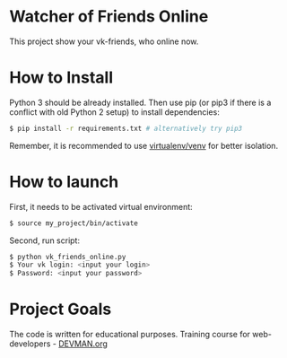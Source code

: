# Watcher of Friends Online

This project show your vk-friends, who online now.

# How to Install

Python 3 should be already installed. Then use pip (or pip3 if there is a conflict with old Python 2 setup) to install dependencies:

```bash
$ pip install -r requirements.txt # alternatively try pip3
```

Remember, it is recommended to use [virtualenv/venv](https://devman.org/encyclopedia/pip/pip_virtualenv/) for better isolation.

# How to launch

First, it needs to be activated virtual environment:
```bash
$ source my_project/bin/activate
```

Second, run script:
```bash
$ python vk_friends_online.py
$ Your vk login: <input your login>
$ Password: <input your password>
```

# Project Goals

The code is written for educational purposes. Training course for web-developers - [DEVMAN.org](https://devman.org)
